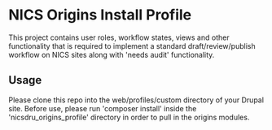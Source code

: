 # NICS Origins Install Profile

This project contains user roles, workflow states, views and other functionality that is required to implement
a standard draft/review/publish workflow on NICS sites along with 'needs audit' functionality.

## Usage

Please clone this repo into the web/profiles/custom directory of your Drupal site.
Before use, please run 'composer install' inside the 'nicsdru_origins_profile' directory in order
to pull in the origins modules.
